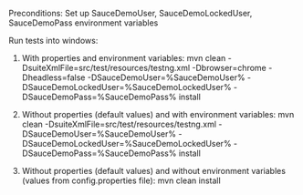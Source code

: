 Preconditions:
Set up SauceDemoUser, SauceDemoLockedUser, SauceDemoPass environment variables

Run tests into windows:
1) With properties and environment variables:
mvn clean -DsuiteXmlFile=src/test/resources/testng.xml -Dbrowser=chrome -Dheadless=false -DSauceDemoUser=%SauceDemoUser% -DSauceDemoLockedUser=%SauceDemoLockedUser% -DSauceDemoPass=%SauceDemoPass% install

2) Without properties (default values) and with environment variables:
mvn clean -DsuiteXmlFile=src/test/resources/testng.xml -DSauceDemoUser=%SauceDemoUser% -DSauceDemoLockedUser=%SauceDemoLockedUser% -DSauceDemoPass=%SauceDemoPass% install

3) Without properties (default values) and without environment variables (values from config.properties file):
mvn clean install

